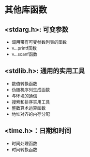 # 其他库函数
## <stdarg.h>: 可变参数
- 调用带有可变参数列表的函数
- v...printf函数
- v...scanf函数
## <stdlib.h>: 通用的实用工具
- 数值转换函数
- 伪随机序列生成函数
- 与环境的通信
- 搜索和排序实用工具
- 整数算术运算函数
- 地址对齐的内存分配
## <time.h>：日期和时间
- 时间处理函数
- 时间转换函数